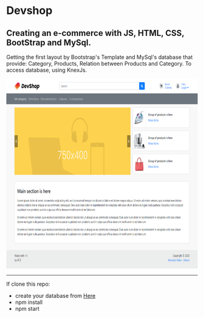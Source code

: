 # Devshop
Creating an e-commerce with JS, HTML, CSS, BootStrap and MySql.
-------------
Getting the first layout by Bootstrap's Template and MySql's database that provide: Category, Products, Relation between Products and Category. To access database, using KnexJs.

<img alt="front-page" src="https://github.com/reinaldonetof/devshop/blob/master/git_utils/screencapture-localhost-3000-2020-04-08-14_37_11.png" height="500" />

------------

If clone this repo:
 - create your database from [Here](https://github.com/reinaldonetof/devshop/blob/master/git_utils/model.sql)
 - npm install
 - npm start
